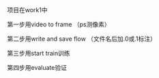项目在work1中  

第一步用video to frame （ps测像素）  

第二步用write and save flow （文件名后加.0或.1标注）  

第三步用start train训练   

第四步用evaluate验证   

